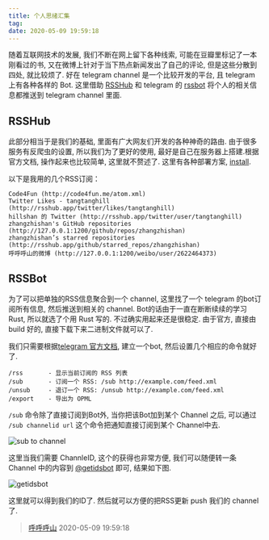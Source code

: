 ```yaml
---
title: 个人思绪汇集
tag:
date: 2020-05-09 19:59:18
---
```


随着互联网技术的发展, 我们不断在网上留下各种线索, 可能在豆瓣里标记了一本刚看过的书, 又在微博上针对于当下热点新闻发出了自己的评论, 但是这些分散到四处, 就比较烦了. 好在 telegram channel 是一个比较开发的平台, 且 telegram 上有各种各样的 Bot. 这里借助 [RSSHub](http://rsshub.app/) 和 telegram 的 [rssbot](https://github.com/iovxw/rssbot) 将个人的相关信息都推送到 telegram channel 里面.

## RSSHub
此部分相当于是我们的基础, 里面有广大网友们开发的各种神奇的路由. 由于很多服务有反爬虫的设置, 所以我们为了更好的使用, 最好是自己在服务器上搭建.根据官方文档, 操作起来也比较简单, 这里就不赘述了. 这里有各种部署方案, [install](https://docs.rsshub.app/install/).

以下是我用的几个RSS订阅：

```
Code4Fun (http://code4fun.me/atom.xml)
Twitter Likes - tangtanghill (http://rsshub.app/twitter/likes/tangtanghill)
hillshan 的 Twitter (http://rsshub.app/twitter/user/tangtanghill)
zhangzhishan's GitHub repositories (http://127.0.0.1:1200/github/repos/zhangzhishan)
zhangzhishan’s starred repositories (http://rsshub.app/github/starred_repos/zhangzhishan)
呼呼呼山的微博 (http://127.0.0.1:1200/weibo/user/2622464373)
```

## RSSBot
为了可以把单独的RSS信息聚合到一个 channel, 这里找了一个 telegram 的bot订阅所有信息, 然后推送到相关的 channel. Bot的话由于一直在断断续续的学习 Rust, 所以就选了个用 Rust 写的. 不过确实用起来还是很稳定. 由于官方, 直接由 build 好的, 直接下载下来二进制文件就可以了.

我们只需要根据[telegram 官方文档](https://core.telegram.org/bots#3-how-do-i-create-a-bot), 建立一个bot, 然后设置几个相应的命令就好了.

```
/rss       - 显示当前订阅的 RSS 列表
/sub       - 订阅一个 RSS: /sub http://example.com/feed.xml
/unsub     - 退订一个 RSS: /unsub http://example.com/feed.xml
/export    - 导出为 OPML
```

`/sub` 命令除了直接订阅到Bot外, 当你把该Bot加到某个 Channel 之后, 可以通过 `/sub channelid url` 这个命令把通知直接订阅到某个 Channel中去.

![sub to channel](/images/20200509220713780_11570.png)

这里当我们需要 ChannleID, 这个的获得也非常方便, 我们可以随便转一条 Channel 中的内容到 [@getidsbot](https://t.me/getidsbot) 即可, 结果如下图.

![getidsbot](/images/20200509220950847_16848.png)

这里就可以得到我们的ID了. 然后就可以方便的把RSS更新 push 我们的 channel 了.


> [呼呼呼山](http://code4fun.me)
> 2020-05-09 19:59:18

